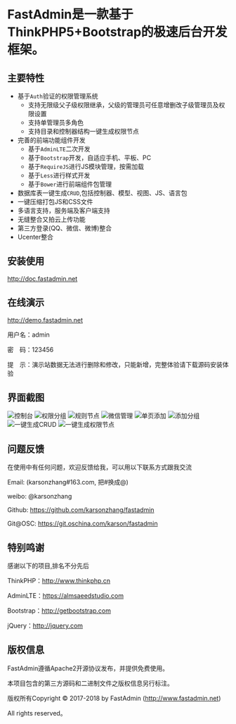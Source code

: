 FastAdmin是一款基于ThinkPHP5+Bootstrap的极速后台开发框架。
===============


## **主要特性**

* 基于`Auth`验证的权限管理系统
    * 支持无限级父子级权限继承，父级的管理员可任意增删改子级管理员及权限设置
    * 支持单管理员多角色
    * 支持目录和控制器结构一键生成权限节点
* 完善的前端功能组件开发
    * 基于`AdminLTE`二次开发
    * 基于`Bootstrap`开发，自适应手机、平板、PC
    * 基于`RequireJS`进行JS模块管理，按需加载
    * 基于`Less`进行样式开发
    * 基于`Bower`进行前端组件包管理
* 数据库表一键生成`CRUD`,包括控制器、模型、视图、JS、语言包
* 一键压缩打包JS和CSS文件
* 多语言支持，服务端及客户端支持
* 无缝整合又拍云上传功能
* 第三方登录(QQ、微信、微博)整合
* Ucenter整合

## **安装使用**

http://doc.fastadmin.net

## **在线演示**

http://demo.fastadmin.net

用户名：admin

密　码：123456

提　示：演示站数据无法进行删除和修改，只能新增，完整体验请下载源码安装体验

## **界面截图**
![控制台](//git.oschina.net/uploads/images/2017/0411/113717_e99ff3e7_10933.png "控制台")
![权限分组](//git.oschina.net/uploads/images/2017/0411/115838_2a541809_10933.png "权限分组")
![规则节点](//git.oschina.net/uploads/images/2017/0411/113821_ab9040f4_10933.png "规则节点")
![微信管理](//git.oschina.net/uploads/images/2017/0411/113842_bf52d293_10933.png "微信菜单管理")
![单页添加](//git.oschina.net/uploads/images/2017/0411/113908_23144e89_10933.png "单页添加")
![添加分组](//git.oschina.net/uploads/images/2017/0411/113932_7891b543_10933.png "添加分组")
![一键生成CRUD](//box.kancloud.cn/b56b9655aef1e6c64b98eb1b264bd3bf_1061x775.gif "一键生成CRUD")
![一键生成权限节点](//box.kancloud.cn/4d4e92f0b56e93990406124a35a342b0_1065x770.gif "一键生成权限节点")

## **问题反馈**

在使用中有任何问题，欢迎反馈给我，可以用以下联系方式跟我交流

Email: (karsonzhang#163.com, 把#换成@)

weibo: @karsonzhang

Github: https://github.com/karsonzhang/fastadmin

Git@OSC: https://git.oschina.com/karson/fastadmin

## **特别鸣谢**

感谢以下的项目,排名不分先后

ThinkPHP：http://www.thinkphp.cn

AdminLTE：https://almsaeedstudio.com

Bootstrap：http://getbootstrap.com

jQuery：http://jquery.com


## 版权信息

FastAdmin遵循Apache2开源协议发布，并提供免费使用。

本项目包含的第三方源码和二进制文件之版权信息另行标注。

版权所有Copyright © 2017-2018 by FastAdmin (http://www.fastadmin.net)

All rights reserved。
